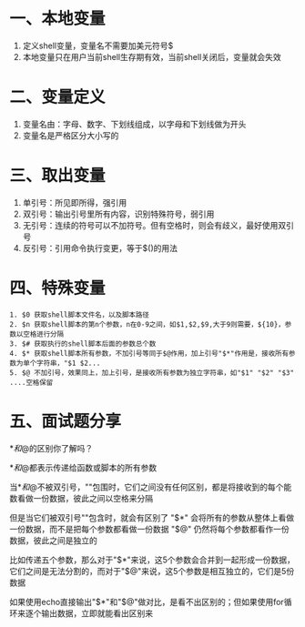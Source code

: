 # 一、本地变量
1. 定义shell变量，变量名不需要加美元符号$
2. 本地变量只在用户当前shell生存期有效，当前shell关闭后，变量就会失效

# 二、变量定义
1. 变量名由：字母、数字、下划线组成，以字母和下划线做为开头
2. 变量名是严格区分大小写的

# 三、取出变量
1. 单引号：所见即所得，强引用
2. 双引号：输出引号里所有内容，识别特殊符号，弱引用
3. 无引号：连续的符号可以不加符号。但有空格时，则会有歧义，最好使用双引号
4. 反引号：引用命令执行变更，等于$()的用法 

# 四、特殊变量
```
1. $0 获取shell脚本文件名，以及脚本路径
2. $n 获取shell脚本的第n个参数，n在0-9之间，如$1,$2,$9,大于9则需要，${10}，参数以空格进行分隔
3. $# 获取执行的shell脚本后面的参数总个数
4. $* 获取shell脚本所有参数，不加引号等同于$@作用，加上引号"$*"作用是，接收所有参数为单个字符串，"$1 $2...
5. $@ 不加引号，效果同上，加上引号，是接收所有参数为独立字符串，如"$1" "$2" "$3" ....空格保留
```

# 五、面试题分享
 $*和$@的区别你了解吗？

$*和$@都表示传递给函数或脚本的所有参数

当$*和$@不被双引号，""包围时，它们之间没有任何区别，都是将接收到的每个能数看做一份数据，彼此之间以空格来分隔


但是当它们被双引号""包含时，就会有区别了
"$*" 会将所有的参数从整体上看做一份数据，而不是把每个参数都看做一份数据
"$@" 仍然将每个参数都看作一份数据，彼此之间是独立的

比如传递五个参数，那么对于"$*"来说，这5个参数会合并到一起形成一份数据，它们之间是无法分割的，而对于"$@"来说，这5个参数是相互独立的，它们是5份数据

如果使用echo直接输出"$*"和"$@"做对比，是看不出区别的；但如果使用for循环来逐个输出数据，立即就能看出区别来
